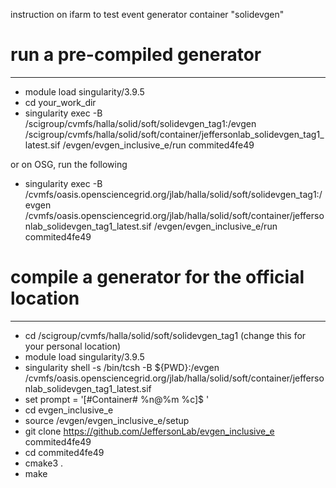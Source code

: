 instruction on ifarm to test event generator container "solidevgen"

# run a pre-compiled generator
--------------------
* module load singularity/3.9.5
* cd your_work_dir
* singularity exec -B /scigroup/cvmfs/halla/solid/soft/solidevgen_tag1:/evgen /scigroup/cvmfs/halla/solid/soft/container/jeffersonlab_solidevgen_tag1_latest.sif /evgen/evgen_inclusive_e/run commited4fe49

or on OSG, run the following
* singularity exec -B /cvmfs/oasis.opensciencegrid.org/jlab/halla/solid/soft/solidevgen_tag1:/evgen /cvmfs/oasis.opensciencegrid.org/jlab/halla/solid/soft/container/jeffersonlab_solidevgen_tag1_latest.sif /evgen/evgen_inclusive_e/run commited4fe49

# compile a generator for the official location
--------------------
* cd /scigroup/cvmfs/halla/solid/soft/solidevgen_tag1 (change this for your personal location)
* module load singularity/3.9.5
* singularity shell -s /bin/tcsh -B ${PWD}:/evgen /cvmfs/oasis.opensciencegrid.org/jlab/halla/solid/soft/container/jeffersonlab_solidevgen_tag1_latest.sif
* set prompt = '[#Container# %n@%m %c]$ '
* cd evgen_inclusive_e
* source /evgen/evgen_inclusive_e/setup
* git clone https://github.com/JeffersonLab/evgen_inclusive_e commited4fe49
* cd commited4fe49
* cmake3 .
* make

